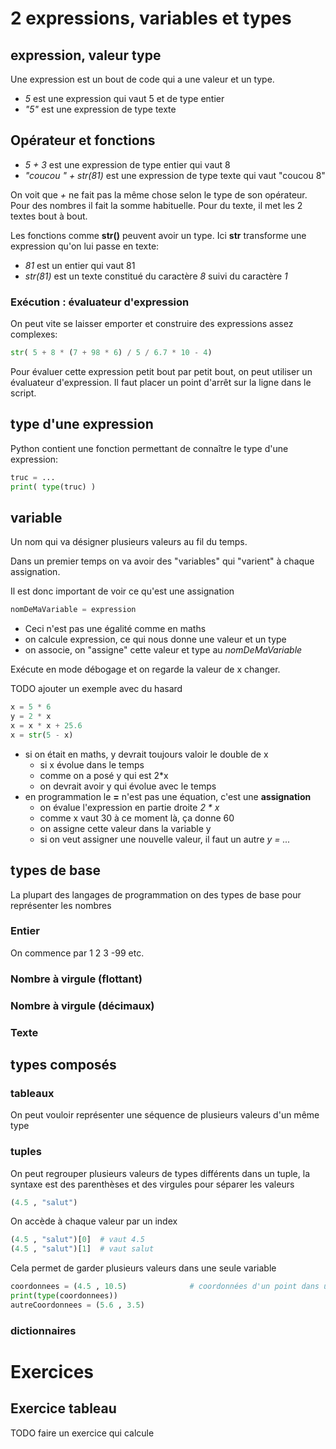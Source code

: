 # 2 expressions, variables et types

## expression, valeur type

Une expression est un bout de code qui a une valeur et un type.
- *5* est une expression qui vaut 5 et de type entier
- *"5"* est une expression de type texte

## Opérateur et fonctions

- *5 + 3* est une expression de type entier qui vaut 8
- *"coucou " + str(81)* est une expression de type texte qui vaut "coucou 8"

On voit que *+* ne fait pas la même chose selon le type de son opérateur. Pour des nombres
il fait la somme habituelle. Pour du texte, il met les 2 textes bout à bout.

Les fonctions comme **str()** peuvent avoir un type. Ici **str** transforme une
expression qu'on lui passe en texte:
- *81* est un entier qui vaut 81
- *str(81)* est un texte constitué du caractère *8* suivi du caractère *1*


### Exécution : évaluateur d'expression
On peut vite se laisser emporter et construire des expressions assez complexes:
```python
str( 5 + 8 * (7 + 98 * 6) / 5 / 6.7 * 10 - 4)
```

Pour évaluer cette expression petit bout par petit bout, on peut utiliser un évaluateur d'expression.
Il faut placer un point d'arrêt sur la ligne dans le script.

## type d'une expression

Python contient une fonction permettant de connaître le type d'une expression:

```python
truc = ...
print( type(truc) )
```


## variable

Un nom qui va désigner plusieurs valeurs au fil du temps.

Dans un premier temps on va avoir des "variables" qui "varient" à chaque assignation.

Il est donc important de voir ce qu'est une assignation

```python
nomDeMaVariable = expression
```
- Ceci n'est pas une égalité comme en maths
- on calcule expression, ce qui nous donne une valeur et un type
- on associe, on "assigne" cette valeur et type au *nomDeMaVariable*

Exécute en mode débogage et on regarde la valeur de x changer.

TODO ajouter un exemple avec du hasard

```python
x = 5 * 6
y = 2 * x
x = x * x + 25.6
x = str(5 - x)
```
- si on était en maths, y devrait toujours valoir le double de x
    - si x évolue dans le temps
    - comme on a posé y qui est 2*x
    - on devrait avoir y qui évolue avec le temps
- en programmation le **=** n'est pas une équation, c'est une **assignation**
    - on évalue l'expression en partie droite *2 * x*
    - comme x vaut 30 à ce moment là, ça donne 60
    - on assigne cette valeur dans la variable y
    - si on veut assigner une nouvelle valeur, il faut un autre *y = ...*

## types de base

La plupart des langages de programmation on des types de base pour représenter les nombres

### Entier

On commence par 1 2 3 -99 etc.


### Nombre à virgule (flottant)

### Nombre à virgule (décimaux)

### Texte

## types composés


### tableaux

On peut vouloir représenter une séquence de plusieurs valeurs d'un même type


### tuples
On peut regrouper plusieurs valeurs de types différents dans un tuple, la syntaxe est des parenthèses et des virgules pour séparer les valeurs
```python
(4.5 , "salut")
```
On accède à chaque valeur par un index
```python
(4.5 , "salut")[0]  # vaut 4.5
(4.5 , "salut")[1]  # vaut salut
```

Cela permet de garder plusieurs valeurs dans une seule variable

```python
coordonnees = (4.5 , 10.5)              # coordonnées d'un point dans un plan cartésien par exemple
print(type(coordonnees))
autreCoordonnees = (5.6 , 3.5)
```

### dictionnaires

# Exercices

## Exercice tableau
TODO faire un exercice qui calcule 
